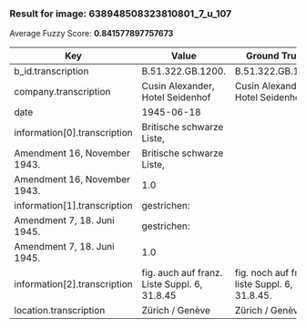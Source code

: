 ### Result for image: 638948508323810801_7_u_107
Average Fuzzy Score: **0.841577897757673**
<small>

| Key | Value | Ground Truth | Score |
| --- | --- | --- | --- |
| b_id.transcription | B.51.322.GB.1200. | B.51.322.GB.1200 | 0.9696969696969697 |
| company.transcription | Cusin Alexander, Hotel Seidenhof | Cusin Alexander, Hotel Seidenhof | 1.0 |
| date | 1945-06-18 |  | 0.0 |
| information[0].transcription | Britische schwarze Liste,
Amendment 16, November 1943. | Britische schwarze Liste,
Amendment 16, November 1943. | 1.0 |
| information[1].transcription | gestrichen:
Amendment 7, 18. Juni 1945. | gestrichen:
Amendment 7, 18. Juni 1945. | 1.0 |
| information[2].transcription | fig. auch auf franz. Liste Suppl. 6, 31.8.45 | fig. noch auf franz. liste Suppl. 6, 31.8.45. | 0.9213483146067416 |
| location.transcription | Zürich / Genève | Zürich / Genève | 1.0 |

</small>

